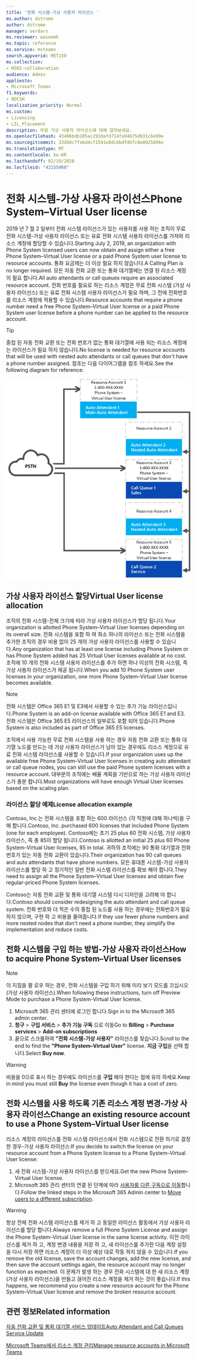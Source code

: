 ```yaml
---
title: '전화 시스템-가상 사용자 라이선스 '
ms.author: dstrome
author: dstrome
manager: serdars
ms.reviewer: waseemh
ms.topic: reference
ms.service: msteams
search.appverid: MET150
ms.collection:
- M365-collaboration
audience: Admin
appliesto:
- Microsoft Teams
f1.keywords:
- NOCSH
localization_priority: Normal
ms.custom:
- Licensing
- LIL_Placement
description: 무료 가상 사용자 라이선스에 대해 알아보세요.
ms.openlocfilehash: 43406bdb105ac293dafd714fa94b75d031c6e99e
ms.sourcegitcommit: 33db8c7febd4cf1591e8dcbbdfd6fc8e8925896e
ms.translationtype: MT
ms.contentlocale: ko-KR
ms.lasthandoff: 02/19/2020
ms.locfileid: "42155060"
---
```

# <a name="phone-systemvirtual-user-license"></a><span data-ttu-id="0e2d9-103">전화 시스템-가상 사용자 라이선스</span><span class="sxs-lookup"><span data-stu-id="0e2d9-103">Phone System–Virtual User license</span></span> 

<span data-ttu-id="0e2d9-104">2019 년 7 월 2 일부터 전화 시스템 라이선스가 있는 사용자를 사용 하는 조직이 무료 전화 시스템-가상 사용자 라이선스 또는 유료 전화 시스템 사용자 라이선스를 가져와 리소스 계정에 할당할 수 있습니다.</span><span class="sxs-lookup"><span data-stu-id="0e2d9-104">Starting July 2, 2019, an organization with Phone System licensed users can now obtain and assign either a free Phone System–Virtual User license or a paid Phone System user license to resource accounts.</span></span> <span data-ttu-id="0e2d9-105">통화 요금제는 더 이상 필요 하지 않습니다.</span><span class="sxs-lookup"><span data-stu-id="0e2d9-105">A Calling Plan is no longer required.</span></span> <span data-ttu-id="0e2d9-106">모든 자동 전화 교환 또는 통화 대기열에는 연결 된 리소스 계정이 필요 합니다.</span><span class="sxs-lookup"><span data-stu-id="0e2d9-106">All auto attendants or call queues require an associated resource account.</span></span> <span data-ttu-id="0e2d9-107">전화 번호를 필요로 하는 리소스 계정은 무료 전화 시스템 (가상 사용자 라이선스) 또는 유료 전화 시스템 사용자 라이선스가 필요 하며, 그 전에 전화번호를 리소스 계정에 적용할 수 있습니다.</span><span class="sxs-lookup"><span data-stu-id="0e2d9-107">Resource accounts that require a phone number need a free Phone System–Virtual User license or a paid Phone System user license before a phone number can be applied to the resource account.</span></span>

> [!TIP]
> <span data-ttu-id="0e2d9-108">중첩 된 자동 전화 교환 또는 전화 번호가 없는 통화 대기열에 사용 되는 리소스 계정에는 라이선스가 필요 하지 않습니다.</span><span class="sxs-lookup"><span data-stu-id="0e2d9-108">No license is needed for resource accounts that will be used with nested auto attendants or call queues that don't have a phone number assigned.</span></span> <span data-ttu-id="0e2d9-109">참조는 다음 다이어그램을 참조 하세요.</span><span class="sxs-lookup"><span data-stu-id="0e2d9-109">See the following diagram for reference:</span></span> 

![가상 사용자 라이선스](../media/resource-account.png)

## <a name="virtual-user-license-allocation"></a><span data-ttu-id="0e2d9-111">가상 사용자 라이선스 할당</span><span class="sxs-lookup"><span data-stu-id="0e2d9-111">Virtual User license allocation</span></span>

<span data-ttu-id="0e2d9-112">조직의 전화 시스템-전체 크기에 따라 가상 사용자 라이선스가 할당 됩니다.</span><span class="sxs-lookup"><span data-stu-id="0e2d9-112">Your organization is allotted Phone System–Virtual User licenses depending on its overall size.</span></span> <span data-ttu-id="0e2d9-113">전화 시스템을 포함 하 여 최소 하나의 라이선스 또는 전화 시스템을 추가한 조직의 경우 비용 없이 25 개의 가상 사용자 라이선스를 사용할 수 있습니다.</span><span class="sxs-lookup"><span data-stu-id="0e2d9-113">Any organization that has at least one license including Phone System or has Phone System added has 25 Virtual User licenses available at no cost.</span></span> <span data-ttu-id="0e2d9-114">조직에 10 개의 전화 시스템 사용자 라이선스를 추가 하면 하나 이상의 전화 시스템, 즉 가상 사용자 라이선스가 제공 됩니다.</span><span class="sxs-lookup"><span data-stu-id="0e2d9-114">When you add 10 Phone System user licenses in your organization, one more Phone System–Virtual User license becomes available.</span></span>

> [!NOTE]
> <span data-ttu-id="0e2d9-115">전화 시스템은 Office 365 E1 및 E3에서 사용할 수 있는 추가 기능 라이선스입니다.</span><span class="sxs-lookup"><span data-stu-id="0e2d9-115">Phone System is an add-on license available with Office 365 E1 and E3.</span></span> <span data-ttu-id="0e2d9-116">전화 시스템은 Office 365 E5 라이선스의 일부로도 포함 되어 있습니다.</span><span class="sxs-lookup"><span data-stu-id="0e2d9-116">Phone System is also included as part of Office 365 E5 licenses.</span></span>

<span data-ttu-id="0e2d9-117">조직에서 사용 가능한 무료 전화 시스템을 사용 하는 경우 자동 전화 교환 또는 통화 대기열 노드를 만드는 데 가상 사용자 라이선스가 남아 있는 경우에도 리소스 계정으로 유료 전화 시스템 라이선스를 사용할 수 있습니다.</span><span class="sxs-lookup"><span data-stu-id="0e2d9-117">If your organization uses up the available free Phone System–Virtual User licenses in creating auto attendant or call queue nodes, you can still use the paid Phone system licenses with a resource account.</span></span> <span data-ttu-id="0e2d9-118">대부분의 조직에는 배율 계획을 기반으로 하는 가상 사용자 라이선스가 충분 합니다.</span><span class="sxs-lookup"><span data-stu-id="0e2d9-118">Most organizations will have enough Virtual User licenses based on the scaling plan.</span></span> 

### <a name="license-allocation-example"></a><span data-ttu-id="0e2d9-119">라이선스 할당 예제</span><span class="sxs-lookup"><span data-stu-id="0e2d9-119">License allocation example</span></span>

<span data-ttu-id="0e2d9-120">Contoso, Inc.는 전화 시스템을 포함 하는 600 라이선스 (각 직원에 대해 하나씩)을 구매 합니다.</span><span class="sxs-lookup"><span data-stu-id="0e2d9-120">Contoso, Inc. purchased 600 licenses that included Phone System (one for each employee).</span></span> <span data-ttu-id="0e2d9-121">Contoso에는 초기 25 plus 60 전화 시스템, 가상 사용자 라이선스, 즉 총 85이 할당 됩니다.</span><span class="sxs-lookup"><span data-stu-id="0e2d9-121">Contoso is allotted an initial 25 plus 60 Phone System–Virtual User licenses, 85 in total.</span></span> <span data-ttu-id="0e2d9-122">귀하의 조직에는 90 통화 대기열과 전화 번호가 있는 자동 전화 교환이 있습니다.</span><span class="sxs-lookup"><span data-stu-id="0e2d9-122">Their organization has 90 call queues and auto attendants that have phone numbers.</span></span> <span data-ttu-id="0e2d9-123">모든 휴대폰 시스템-가상 사용자 라이선스를 할당 하 고 정기적인 일반 전화 시스템 라이선스를 확보 해야 합니다.</span><span class="sxs-lookup"><span data-stu-id="0e2d9-123">They need to assign all the Phone System–Virtual User licenses and obtain five regular-priced Phone System licenses.</span></span> 

<span data-ttu-id="0e2d9-124">Contoso는 자동 전화 교환 및 통화 대기열 시스템 다시 디자인을 고려해 야 합니다.</span><span class="sxs-lookup"><span data-stu-id="0e2d9-124">Contoso should consider redesigning the auto attendant and call queue system.</span></span> <span data-ttu-id="0e2d9-125">전화 번호와 더 적은 수의 중첩 된 노드를 사용 하는 경우에는 전화번호가 필요 하지 않으며, 구현 하 고 비용을 줄여줍니다.</span><span class="sxs-lookup"><span data-stu-id="0e2d9-125">If they use fewer phone numbers and more nested nodes that don't need a phone number, they simplify the implementation and reduce costs.</span></span> 

## <a name="how-to-acquire-phone-systemvirtual-user-licenses"></a><span data-ttu-id="0e2d9-126">전화 시스템을 구입 하는 방법-가상 사용자 라이선스</span><span class="sxs-lookup"><span data-stu-id="0e2d9-126">How to acquire Phone System–Virtual User licenses</span></span> 

> [!NOTE] 
> <span data-ttu-id="0e2d9-127">이 지침을 팔 로우 하는 경우, 전화 시스템을 구입 하기 위해 미리 보기 모드를 끄십시오 (가상 사용자 라이선스).</span><span class="sxs-lookup"><span data-stu-id="0e2d9-127">When following these instructions, turn off Preview Mode to purchase a Phone System-Virtual User license.</span></span>

1. <span data-ttu-id="0e2d9-128">Microsoft 365 관리 센터에 로그인 합니다.</span><span class="sxs-lookup"><span data-stu-id="0e2d9-128">Sign in to the Microsoft 365 admin center.</span></span>
2. <span data-ttu-id="0e2d9-129">**청구** > **구입 서비스** > **추가 기능 구독** 으로 이동</span><span class="sxs-lookup"><span data-stu-id="0e2d9-129">Go to **Billing** > **Purchase services** > **Add-on subscriptions**</span></span>
3. <span data-ttu-id="0e2d9-130">끝으로 스크롤하여 **"전화 시스템-가상 사용자"** 라이선스를 찾습니다.</span><span class="sxs-lookup"><span data-stu-id="0e2d9-130">Scroll to the end to find the **"Phone System–Virtual User"** license.</span></span> <span data-ttu-id="0e2d9-131">**지금 구입**을 선택 합니다.</span><span class="sxs-lookup"><span data-stu-id="0e2d9-131">Select **Buy now**.</span></span>

> [!WARNING]
> <span data-ttu-id="0e2d9-132">비용을 0으로 표시 하는 경우에도 라이선스를 **구입** 해야 한다는 점에 유의 하세요.</span><span class="sxs-lookup"><span data-stu-id="0e2d9-132">Keep in mind you must still  **Buy** the license even though it has a cost of zero.</span></span> 

## <a name="change-an-existing-resource-account-to-use-a-phone-systemvirtual-user-license"></a><span data-ttu-id="0e2d9-133">전화 시스템을 사용 하도록 기존 리소스 계정 변경-가상 사용자 라이선스</span><span class="sxs-lookup"><span data-stu-id="0e2d9-133">Change an existing resource account to use a Phone System–Virtual User license</span></span>

<span data-ttu-id="0e2d9-134">리소스 계정의 라이선스를 전화 시스템 라이선스에서 전화 시스템으로 전환 하기로 결정 한 경우-가상 사용자 라이선스:</span><span class="sxs-lookup"><span data-stu-id="0e2d9-134">If you decide to switch the license on your resource account from a Phone System license to a Phone System–Virtual User license:</span></span> 

1. <span data-ttu-id="0e2d9-135">새 전화 시스템-가상 사용자 라이선스를 받으세요.</span><span class="sxs-lookup"><span data-stu-id="0e2d9-135">Get the new Phone System–Virtual User license.</span></span> 
2. <span data-ttu-id="0e2d9-136">Microsoft 365 관리 센터의 연결 된 단계에 따라 [사용자를 다른 구독으로 이동](https://docs.microsoft.com/office365/admin/subscriptions-and-billing/assign-licenses-to-users?redirectSourcePath=%252farticle%252f997596b5-4173-4627-b915-36abac6786dc&view=o365-worldwide#move-users-to-a-different-subscription)합니다.</span><span class="sxs-lookup"><span data-stu-id="0e2d9-136">Follow the linked steps in the Microsoft 365 Admin center to [Move users to a different subscription](https://docs.microsoft.com/office365/admin/subscriptions-and-billing/assign-licenses-to-users?redirectSourcePath=%252farticle%252f997596b5-4173-4627-b915-36abac6786dc&view=o365-worldwide#move-users-to-a-different-subscription).</span></span> 

> [!WARNING]
> <span data-ttu-id="0e2d9-137">항상 전체 전화 시스템 라이선스를 제거 하 고 동일한 라이선스 활동에서 가상 사용자 라이선스를 할당 합니다.</span><span class="sxs-lookup"><span data-stu-id="0e2d9-137">Always remove a full Phone System License and assign the Phone System–Virtual User license in the same license activity.</span></span> <span data-ttu-id="0e2d9-138">이전 라이선스를 제거 하 고, 계정 변경 내용을 저장 하 고, 새 라이선스를 추가한 다음 계정 설정을 다시 저장 하면 리소스 계정이 더 이상 예상 대로 작동 하지 않을 수 있습니다.</span><span class="sxs-lookup"><span data-stu-id="0e2d9-138">If you remove the old license, save the account changes, add the new license, and then save the account settings again, the resource account may no longer function as expected.</span></span> <span data-ttu-id="0e2d9-139">이 문제가 발생 하는 경우 전화 시스템에 대 한 새 리소스 계정 (가상 사용자 라이선스)을 만들고 끊어진 리소스 계정을 제거 하는 것이 좋습니다.</span><span class="sxs-lookup"><span data-stu-id="0e2d9-139">If this happens, we recommend you create a new resource account for the Phone System–Virtual User license and remove the broken resource account.</span></span> 

## <a name="related-information"></a><span data-ttu-id="0e2d9-140">관련 정보</span><span class="sxs-lookup"><span data-stu-id="0e2d9-140">Related information</span></span>

[<span data-ttu-id="0e2d9-141">자동 전화 교환 및 통화 대기열 서비스 업데이트</span><span class="sxs-lookup"><span data-stu-id="0e2d9-141">Auto Attendant and Call Queues Service Update</span></span>](https://techcommunity.microsoft.com/t5/Microsoft-Teams-Blog/Auto-Attendant-and-Call-Queues-Service-Update/ba-p/564521)

[<span data-ttu-id="0e2d9-142">Microsoft Teams에서 리소스 계정 관리</span><span class="sxs-lookup"><span data-stu-id="0e2d9-142">Manage resource accounts in Microsoft Teams</span></span>](../manage-resource-accounts.md)
